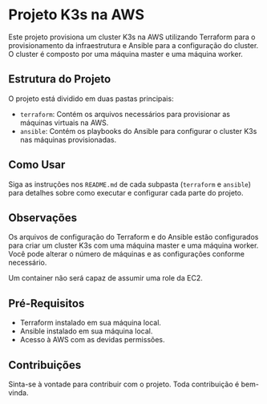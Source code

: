 # Projeto K3s na AWS

Este projeto provisiona um cluster K3s na AWS utilizando Terraform para o provisionamento da infraestrutura e Ansible para a configuração do cluster. O cluster é composto por uma máquina master e uma máquina worker.

## Estrutura do Projeto

O projeto está dividido em duas pastas principais:

- `terraform`: Contém os arquivos necessários para provisionar as máquinas virtuais na AWS.
- `ansible`: Contém os playbooks do Ansible para configurar o cluster K3s nas máquinas provisionadas.

## Como Usar

Siga as instruções nos `README.md` de cada subpasta (`terraform` e `ansible`) para detalhes sobre como executar e configurar cada parte do projeto.

## Observações

Os arquivos de configuração do Terraform e do Ansible estão configurados para criar um cluster K3s com uma máquina master e uma máquina worker. Você pode alterar o número de máquinas e as configurações conforme necessário.

Um container não será capaz de assumir uma role da EC2.

## Pré-Requisitos

- Terraform instalado em sua máquina local.
- Ansible instalado em sua máquina local.
- Acesso à AWS com as devidas permissões.

## Contribuições

Sinta-se à vontade para contribuir com o projeto. Toda contribuição é bem-vinda.
